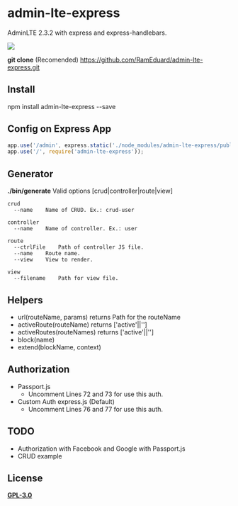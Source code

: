 # admin-lte-express

AdminLTE 2.3.2 with express and express-handlebars.

<img src="https://raw.githubusercontent.com/RamEduard/admin-lte-express/master/public/readme/dashboard.v1.png">

**git clone** (Recomended)
https://github.com/RamEduard/admin-lte-express.git

## Install 

npm install admin-lte-express --save

## Config on Express App

```js
app.use('/admin', express.static('./node_modules/admin-lte-express/public'))
app.use('/', require('admin-lte-express'));
```

## Generator
**./bin/generate**
Valid options [crud|controller|route|view]
 
	crud
	  --name	Name of CRUD. Ex.: crud-user

	controller
	  --name	Name of controller. Ex.: user

	route
	  --ctrlFile	Path of controller JS file.
	  --name	Route name.
	  --view	View to render.

	view
	  --filename	Path for view file.

## Helpers

* url(routeName, params) returns Path for the routeName
* activeRoute(routeName) returns ['active'||'']
* activeRoutes(routeNames) returns ['active'||'']
* block(name)
* extend(blockName, context)

## Authorization

* Passport.js 
  - Uncomment Lines 72 and 73 for use this auth.
* Custom Auth express.js (Default)
  - Uncomment Lines 76 and 77 for use this auth.
	  
## TODO

* Authorization with Facebook and Google with Passport.js
* CRUD example

## License
[**GPL-3.0**](https://github.com/RamEduard/admin-lte-express/blob/master/LICENSE.md)
